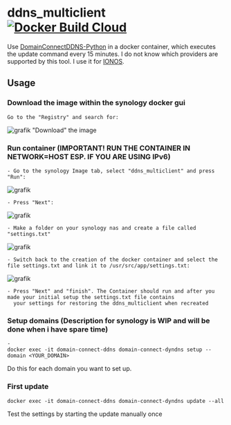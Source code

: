 # ddns_multiclient [![Docker Build Cloud](https://github.com/SoulInfernoDE/docker_ddns_multiclient/actions/workflows/build.yml/badge.svg?branch=main)](https://github.com/SoulInfernoDE/docker_ddns_multiclient/actions/workflows/build.yml)
Use [DomainConnectDDNS-Python](https://github.com/Domain-Connect/DomainConnectDDNS-Python) in a docker container, which executes the update command every 15 minutes. I do not know which providers are supported by this tool. I use it for [IONOS](https://www.ionos.com).

## Usage
### Download the image within the synology docker gui
    Go to the "Registry" and search for:
![grafik](https://github.com/user-attachments/assets/bdde5afe-9bbe-49eb-a9f1-02bd5e22b724)
    "Download" the image


### Run container (IMPORTANT! RUN THE CONTAINER IN NETWORK=HOST ESP. IF YOU ARE USING IPv6)
    - Go to the synology Image tab, select "ddns_multiclient" and press "Run":
    
![grafik](https://github.com/user-attachments/assets/6e00355e-af8a-4b89-a984-1e58ad00ad90)
    
    - Press "Next":
    
![grafik](https://github.com/user-attachments/assets/7d52ec23-6c24-4cbe-9d28-fdd5cc9c31ed)
    
    - Make a folder on your synology nas and create a file called "settings.txt"
![grafik](https://github.com/user-attachments/assets/0cf67760-7e2a-4fc2-9248-f851647cb3ce)

    - Switch back to the creation of the docker container and select the file settings.txt and link it to /usr/src/app/settings.txt:
![grafik](https://github.com/user-attachments/assets/e90cad56-4446-43fc-8595-8adbc14466d1)

    - Press "Next" and "finish". The Container should run and after you made your initial setup the settings.txt file contains
      your settings for restoring the ddns_multiclient when recreated




### Setup domains (Description for synology is WIP and will be done when i have spare time)
    - 
    docker exec -it domain-connect-ddns domain-connect-dyndns setup --domain <YOUR_DOMAIN>
Do this for each domain you want to set up.

### First update
    docker exec -it domain-connect-ddns domain-connect-dyndns update --all
Test the settings by starting the update manually once
